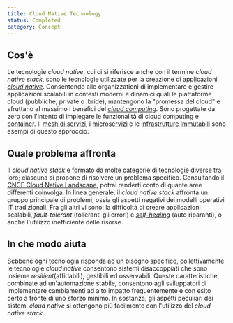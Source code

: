 ```yaml
---
title: Cloud Native Technology
status: Completed
category: Concept
---
```


## Cos'è

Le tecnologie _cloud native_, cui ci si riferisce anche con il termine _cloud native stack_, sono le tecnologie utilizzate per la creazione di [applicazioni _cloud native_](/cloud_native_apps/). Consentendo alle organizzationi di implementare e gestire applicazioni scalabili in contesti moderni e dinamici quali le piattaforme cloud (pubbliche, private o ibride), mantengono la "promessa del cloud" e sfruttano al massimo i benefici del [_cloud computing_](/cloud_computing/). Sono progettate da zero con l'intento di impiegare le funzionalità di cloud computing e [container](/container/). Il [mesh di servizi](/service_mesh/), i [microservizi](/microservices/) e le [infrastrutture immutabili](/immutable_infrastructure) sono esempi di questo approccio. 

## Quale problema affronta 

Il _cloud native stack_ è formato da molte categorie di tecnologie diverse tra loro; ciascuna si propone di risolvere un problema specifico. Consultando il [CNCF Cloud Native Landscape](https://landscape.cncf.io/), potrai renderti conto di quante aree differenti coinvolga. In linea generale, il _cloud native stack_ affronta un gruppo principale di problemi, ossia gli aspetti negativi dei modelli operativi IT tradizionali. Fra gli altri vi sono: la difficoltà di creare applicazioni scalabili, _fault-tolerant_ (tolleranti gli errori) e [_self-healing_](/self_healing) (auto riparanti), o anche l'utilizzo inefficiente delle risorse.

## In che modo aiuta

Sebbene ogni tecnologia risponda ad un bisogno specifico, collettivamente le tecnologie _cloud native_ consentono sistemi disaccoppiati che sono insieme _resilient_(affidabili), gestibili ed osservabili. Queste caratteristiche, combinate ad un'automazione stabile, consentono agli sviluppatori di implementare cambiamenti ad alto impatto frequentemente e con esito certo a fronte di uno sforzo minimo. In sostanza, gli aspetti peculiari dei sistemi _cloud native_ si ottengono più facilmente con l'utilizzo del _cloud native stack_.
